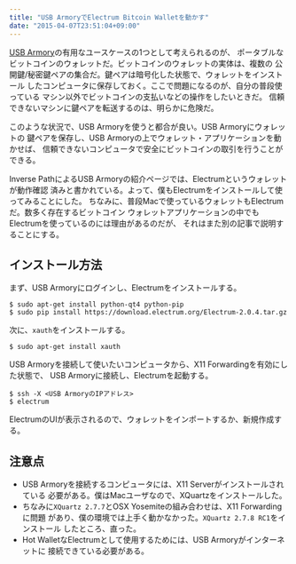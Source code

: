 ```yaml
---
title: "USB ArmoryでElectrum Bitcoin Walletを動かす"
date: "2015-04-07T23:51:04+09:00"
---
```


[USB Armory](/post/usb-armory)の有用なユースケースの1つとして考えられるのが、
ポータブルなビットコインのウォレットだ。ビットコインのウォレットの実体は、複数の
公開鍵/秘密鍵ペアの集合だ。鍵ペアは暗号化した状態で、ウォレットをインストール
したコンピュータに保存しておく。ここで問題になるのが、自分の普段使っている
マシン以外でビットコインの支払いなどの操作をしたいときだ。
信頼できないマシンに鍵ペアを転送するのは、明らかに危険だ。

このような状況で、USB Armoryを使うと都合が良い。USB Armoryにウォレットの
鍵ペアを保存し、USB Armoryの上でウォレット・アプリケーションを動かせば、
信頼できないコンピュータで安全にビットコインの取引を行うことができる。

<!--more-->

Inverse PathによるUSB Armoryの紹介ページでは、Electrumというウォレットが動作確認
済みと書かれている。よって、僕もElectrumをインストールして使ってみることにした。
ちなみに、普段Macで使っているウォレットもElectrumだ。数多く存在するビットコイン
ウォレットアプリケーションの中でもElectrumを使っているのには理由があるのだが、
それはまた別の記事で説明することにする。

## インストール方法

まず、USB Armoryにログインし、Electrumをインストールする。

```nohighlight
$ sudo apt-get install python-qt4 python-pip
$ sudo pip install https://download.electrum.org/Electrum-2.0.4.tar.gz
```

次に、`xauth`をインストールする。

```nohighlight
$ sudo apt-get install xauth
```

USB Armoryを接続して使いたいコンピュータから、X11 Forwardingを有効にした状態で、
USB Armoryに接続し、Electrumを起動する。

```nohighlight
$ ssh -X <USB ArmoryのIPアドレス>
$ electrum
```

ElectrumのUIが表示されるので、ウォレットをインポートするか、新規作成する。

## 注意点
- USB Armoryを接続するコンピュータには、X11 Serverがインストールされている
    必要がある。僕はMacユーザなので、XQuartzをインストールした。
- ちなみに`XQuartz 2.7.7`とOSX Yosemiteの組み合わせは、X11 Forwardingに問題
    があり、僕の環境では上手く動かなかった。`XQuartz 2.7.8 RC1`をインストール
    したところ、直った。
- Hot WalletなElectrumとして使用するためには、USB Armoryがインターネットに
    接続できている必要がある。
